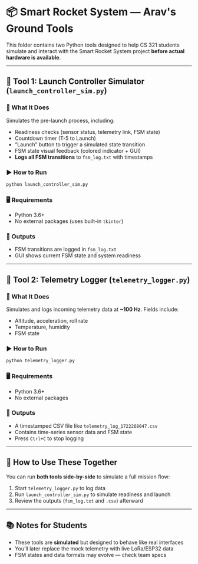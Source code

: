 
# 📦 Smart Rocket System — Arav's Ground Tools

This folder contains two Python tools designed to help CS 321 students simulate and interact with the Smart Rocket System project **before actual hardware is available**.

---

## 🚀 Tool 1: Launch Controller Simulator (`launch_controller_sim.py`)

### 🔧 What It Does
Simulates the pre-launch process, including:
- Readiness checks (sensor status, telemetry link, FSM state)
- Countdown timer (T-5 to Launch)
- “Launch” button to trigger a simulated state transition
- FSM state visual feedback (colored indicator + GUI)
- **Logs all FSM transitions** to `fsm_log.txt` with timestamps

### ▶️ How to Run
```bash
python launch_controller_sim.py
```

### 🖥️ Requirements
- Python 3.6+
- No external packages (uses built-in `tkinter`)

### 📄 Outputs
- FSM transitions are logged in `fsm_log.txt`
- GUI shows current FSM state and system readiness

---

## 📡 Tool 2: Telemetry Logger (`telemetry_logger.py`)

### 🔧 What It Does
Simulates and logs incoming telemetry data at **~100 Hz**. Fields include:
- Altitude, acceleration, roll rate
- Temperature, humidity
- FSM state

### ▶️ How to Run
```bash
python telemetry_logger.py
```

### 🖥️ Requirements
- Python 3.6+
- No external packages

### 📄 Outputs
- A timestamped CSV file like `telemetry_log_1722268047.csv`
- Contains time-series sensor data and FSM state
- Press `Ctrl+C` to stop logging

---

## 🧪 How to Use These Together
You can run **both tools side-by-side** to simulate a full mission flow:
1. Start `telemetry_logger.py` to log data
2. Run `launch_controller_sim.py` to simulate readiness and launch
3. Review the outputs (`fsm_log.txt` and `.csv`) afterward

---

## 📚 Notes for Students
- These tools are **simulated** but designed to behave like real interfaces
- You’ll later replace the mock telemetry with live LoRa/ESP32 data
- FSM states and data formats may evolve — check team specs
